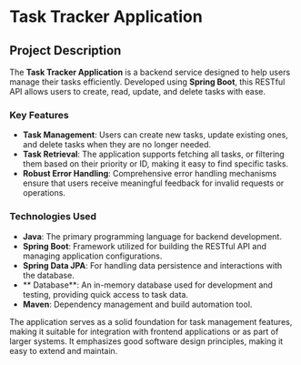 # Task Tracker Application

## Project Description

The **Task Tracker Application** is a backend service designed to help users manage their tasks efficiently. Developed using **Spring Boot**, this RESTful API allows users to create, read, update, and delete tasks with ease. 

### Key Features
- **Task Management**: Users can create new tasks, update existing ones, and delete tasks when they are no longer needed.
- **Task Retrieval**: The application supports fetching all tasks, or filtering them based on their priority or ID, making it easy to find specific tasks.
- **Robust Error Handling**: Comprehensive error handling mechanisms ensure that users receive meaningful feedback for invalid requests or operations.

### Technologies Used
- **Java**: The primary programming language for backend development.
- **Spring Boot**: Framework utilized for building the RESTful API and managing application configurations.
- **Spring Data JPA**: For handling data persistence and interactions with the database.
- ** Database**: An in-memory database used for development and testing, providing quick access to task data.
- **Maven**: Dependency management and build automation tool.

The application serves as a solid foundation for task management features, making it suitable for integration with frontend applications or as part of larger systems. It emphasizes good software design principles, making it easy to extend and maintain.
